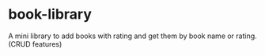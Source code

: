 # book-library
A mini library to add books with rating and get them by book name or rating. (CRUD features)
